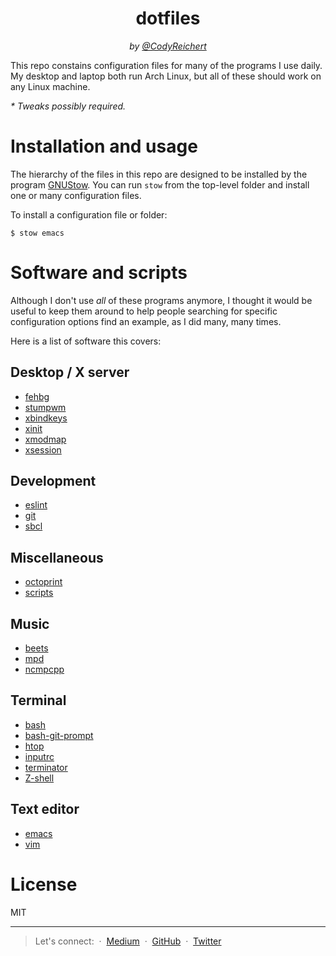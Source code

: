 <div align="center">
  <h1>dotfiles</h1>
  <i>
    by <a href="https://codys.club" target="_blank">@CodyReichert</a>
  </i>
</div>

This repo constains configuration files for many of the programs I use
daily. My desktop and laptop both run Arch Linux, but all of these
should work on any Linux machine.

_\* Tweaks possibly required._

# Installation and usage

The hierarchy of the files in this repo are designed to be installed by
the program [GNUStow](https://www.gnu.org/software/stow/). You can run
`stow` from the top-level folder and install one or many configuration files.

To install a configuration file or folder:

```
$ stow emacs
```

# Software and scripts

Although I don't use _all_ of these programs anymore, I thought it
would be useful to keep them around to help people searching for specific
configuration options find an example, as I did many, many times.

Here is a list of software this covers:

## Desktop / X server

- [fehbg](http://feh.finalrewind.org/)
- [stumpwm](https://stumpwm.github.io/)
- [xbindkeys](http://www.nongnu.org/xbindkeys/xbindkeys.html)
- [xinit](http://www.x.org/archive/X11R7.5/doc/man/man1/xinit.1.html)
- [xmodmap](http://www.x.org/archive/X11R6.8.2/doc/xmodmap.1.html)
- [xsession](https://wiki.debian.org/Xsession)

## Development

- [eslint](http://eslint.org/)
- [git](http://git-scm.com/)
- [sbcl](http://www.sbcl.org/)

## Miscellaneous

- [octoprint](https://octoprint.org/)
- [scripts](http://github.com/CodyReichert/dotfiles/scripts)

## Music

- [beets](http://beets.radbox.org/)
- [mpd](http://www.musicpd.org/)
- [ncmpcpp](http://ncmpcpp.rybczak.net/)

## Terminal

- [bash](https://savannah.gnu.org/git/?group=bash)
- [bash-git-prompt](https://github.com/magicmonty/bash-git-prompt)
- [htop](http://hisham.hm/htop/)
- [inputrc](http://github.com/dotfiles/inputrc)
- [terminator](https://launchpad.net/terminator)
- [Z-shell](http://www.zsh.org/)

## Text editor

- [emacs](https://www.gnu.org/software/emacs/)
- [vim](http://www.vim.org/)

# License

MIT

---

> Let's connect: &nbsp;&middot;&nbsp; [Medium](http://medium.com/@CodyReichert) &nbsp;&middot;&nbsp; [GitHub](https://github.com/assertible) &nbsp;&middot;&nbsp; [Twitter](https://twitter.com/CodyReichert)
